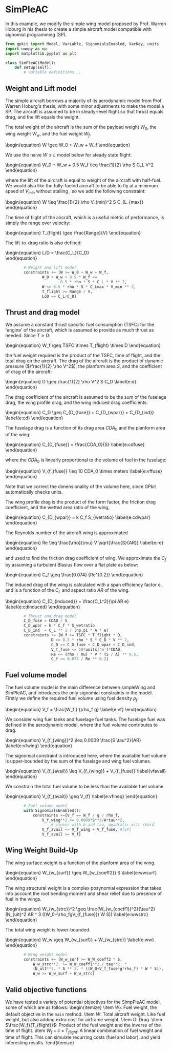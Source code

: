 SimPleAC
========

In this example, we modify the simple wing model proposed by Prof. Warren Hoburg in his thesis to create a simple aircraft model compatible with signomial programming (SP). 

```python
from gpkit import Model, Variable, SignomialsEnabled, VarKey, units
import numpy as np
import matplotlib.pyplot as plt

class SimPleAC(Model):
    def setup(self):
        # Variable definitions...
```


Weight and Lift model
-----------------

The simple aircraft borrows a majority of its aerodynamic model from Prof. Warren Hoburg's thesis, with some minor adjustments to make the model a SP. The aircraft is assumed to be in steady-level flight so that thrust equals drag, and the lift equals the weight. 

The total weight of the aircraft is the sum of the payload weight $W_0$, the wing weight $W_w$, and the fuel weight $W_f$.

\begin{equation}
    W \geq W_0 + W_w + W_f
\end{equation}

We use the naive $W \leq L$ model below for steady state flight:

\begin{equation}
    W_0 + W_w + 0.5 W_f \leq \frac{1}{2} \rho S C_L V^2
\end{equation}

where the lift of the aircraft is equal to weight of the aircraft with half-fuel. We would also like the fully-fueled aircraft to be able to fly at a minimum speed of $V_{min}$ without stalling , so we add the following constraint:

\begin{equation}
    W \leq \frac{1}{2} \rho V_{min}^2 S C_{L_{max}}
\end{equation}

The time of flight of the aircraft, which is a useful metric of performance, is simply the range over velocity:

\begin{equation}
    T_{flight} \geq \frac{Range}{V}
\end{equation}

The lift-to-drag ratio is also defined: 

\begin{equation}
    L/D = \frac{C_L}{C_D}    
\end{equation}

```python
        # Weight and lift model
        constraints += [W >= W_0 + W_w + W_f,
                W_0 + W_w + 0.5 * W_f <= 
                        0.5 * rho * S * C_L * V ** 2,
                W <= 0.5 * rho * S * C_Lmax * V_min ** 2,
                T_flight >= Range / V,
                LoD == C_L/C_D]
```

Thrust and drag model
----------

We assume a constant thrust specific fuel consumption (TSFC) for the 'engine' of the aircraft, which is assumed to provide as much thrust as needed. Since $T \geq D$:

\begin{equation}
    W_f \geq TSFC \times T_{flight} \times D
\end{equation}

the fuel weight required is the product of the TSFC, time of flight, and the total drag on the aircraft. The drag of the aircraft is the product of dynamic pressure ($\frac{1}{2} \rho V^2$), the planform area $S$, and the coefficient of drag of the aircraft:

\begin{equation} 
    D \geq \frac{1}{2}  \rho V^2 S  C_D
\label{e:d}
\end{equation}

The drag coefficient of the aircraft is assumed to be the sum of the fuselage drag, the wing profile drag, and the wing induced drag coefficients: 

\begin{equation}
    C_D \geq C_{D_{fuse}} + C_{D_{wpar}} + C_{D_{ind}}
\label{e:cd}
\end{equation}

The fuselage drag is a function of its drag area $CDA_0$ and the planform area of the wing:

\begin{equation}
    C_{D_{fuse}} = \frac{CDA_0}{S}
\label{e:cdfuse}
\end{equation}

where the $CDA_0$ is linearly proportional to the volume of fuel in the fuselage:

\begin{equation}
    V_{f_{fuse}} \leq 10 CDA_0 \times meters
\label{e:vffuse}
\end{equation}

Note that we correct the dimensionality of the volume here, since GPkit automatically checks units. 

The wing profile drag is the product of the form factor, the friction drag coefficient, and the wetted area ratio of the wing, 

\begin{equation}
    C_{D_{wpar}} = k C_f S_{wetratio}
\label{e:cdwpar}
\end{equation}

The Reynolds number of the aircraft wing is approximated

\begin{equation}
    Re \leq \frac{\rho}{\mu} V \sqrt{\frac{S}{AR}}
\label{e:re}
\end{equation}

and used to find the friction drag coefficient of wing. We approximate the $C_f$ by assuming a turbulent Blasius flow over a flat plate as below:

\begin{equation}
    C_f \geq \frac{0.074} {Re^{0.2}}
\end{equation}

The induced drag of the wing is calculated with a span efficiency factor e, and is a function of the $C_L$ and aspect ratio $AR$ of the wing.

\begin{equation}
    C_{D_{induced}} = \frac{C_L^2}{\pi AR e}
\label{e:cdinduced}
\end{equation}

```python
        # Thrust and drag model
        C_D_fuse = CDA0 / S
        C_D_wpar = k * C_f * S_wetratio
        C_D_ind  = C_L ** 2 / (np.pi * A * e)
        constraints += [W_f >= TSFC * T_flight * D,
                    D >= 0.5 * rho * S * C_D * V ** 2,
                    C_D >= C_D_fuse + C_D_wpar + C_D_ind,
                    V_f_fuse <= 10*units('m')*CDA0,
                    Re <= (rho / mu) * V * (S / A) ** 0.5,
                    C_f >= 0.074 / Re ** 0.2]
```

Fuel volume model
-----------------

The fuel volume model is the main difference between simpleWing and SimPleAC, and introduces the only signomial constraints in the model. Firstly we define the required fuel volume using fuel density $\rho_f$. 

\begin{equation}
    V_f = \frac{W_f } {\rho_f g}
\label{e:vf}
\end{equation}

We consider wing fuel tanks and fuselage fuel tanks. The fuselage fuel was defined in the aerodynamic model, where the fuel volume contributes to drag. 

\begin{equation}
    V_{f_{wing}}^2 \leq 0.0009 \frac{S \tau^2}{AR}
\label{e:vfwing}
\end{equation}

The signomial constraint is introduced here, where the available fuel volume is upper-bounded by the sum of the fuselage and wing fuel volumes. 

\begin{equation}
    V_{f_{avail}} \leq V_{f_{wing}} + V_{f_{fuse}}
\label{vfavail}
\end{equation}

We constrain the total fuel volume to be less than the available fuel volume. 

\begin{equation}
    V_{f_{avail}} \geq V_{f}
\label{e:vfineq}
\end{equation}

```python
        # Fuel volume model 
        with SignomialsEnabled():
            constraints +=[V_f == W_f / g / rho_f,
                V_f_wing**2 <= 0.0009*S**3/A*tau**2, 
                    # linear with b and tau, quadratic with chord
                V_f_avail <= V_f_wing + V_f_fuse, #[SP]
                V_f_avail >= V_f]
```

Wing Weight Build-Up
---------------

The wing surface weight is a function of the planform area of the wing. 

\begin{equation}
W_{w_{surf}} \geq W_{w_{coeff2}} S
\label{e:wwsurf}
\end{equation}

The wing structural weight is a complex posynomial expression that takes into account the root bending moment and shear relief due to presence of fuel in the wings. 

\begin{equation}
W_{w_{strc}}^2 \geq \frac{W_{w_{coeff1}}^2}{\tau^2} (N_{ult}^2 AR ^ 3 ((W_0+\rho_fgV_{f_{fuse}}) W S))
\label{e:wwstrc}
\end{equation}

The total wing weight is lower-bounded. 

\begin{equation}
W_w \geq W_{w_{surf}} + W_{w_{strc}}
\label{e:ww}
\end{equation}

```python
        # Wing weight model
        constraints += [W_w_surf >= W_W_coeff2 * S,
            W_w_strc**2. >= W_W_coeff1**2./ tau**2. *
            (N_ult**2. * A ** 3. * ((W_0+V_f_fuse*g*rho_f) * W * S)),
            W_w >= W_w_surf + W_w_strc]

```

Valid objective functions
---------

We have tested a variety of potential objectives for the SimpPleAC model, some of which are as follows:
\begin{itemize}
    \item $W_f$: Fuel weight, the default objective in the ```main``` method.
    \item $W$: Total aircraft weight. Like fuel weight, but also adding extra cost for airframe weight.
    \item $D$: Drag. 
    \item $\frac{W_f}{T_{flight}}$: Product of the fuel weight and the inverse of the time of flight. 
    \item $W_{f} + c \times T_{flight}$: A linear combination of fuel weight and time of flight. This can simulate recurring costs (fuel and labor), and yield interesting results. 
\end{itemize}
